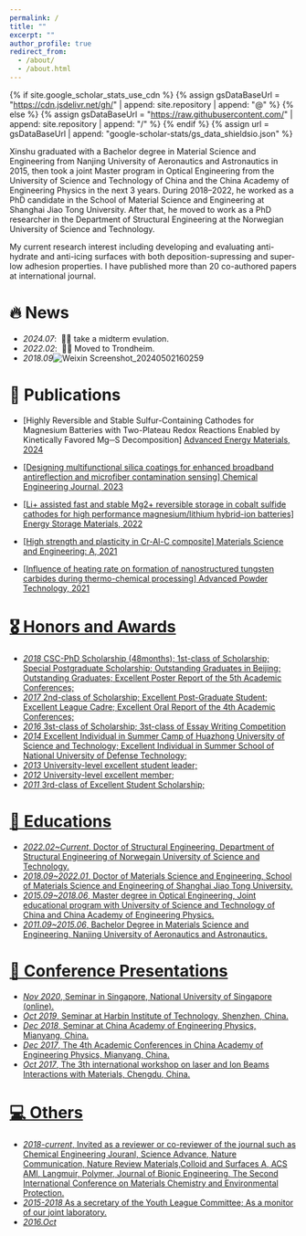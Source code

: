 ```yaml
---
permalink: /
title: ""
excerpt: ""
author_profile: true
redirect_from: 
  - /about/
  - /about.html
---
```


{% if site.google_scholar_stats_use_cdn %}
{% assign gsDataBaseUrl = "https://cdn.jsdelivr.net/gh/" | append: site.repository | append: "@" %}
{% else %}
{% assign gsDataBaseUrl = "https://raw.githubusercontent.com/" | append: site.repository | append: "/" %}
{% endif %}
{% assign url = gsDataBaseUrl | append: "google-scholar-stats/gs_data_shieldsio.json" %}

<span class='anchor' id='about-me'></span>




Xinshu graduated with a Bachelor degree in Material Science and Engineering from Nanjing University of Aeronautics and Astronautics in 2015, then took a joint Master program in Optical Engineering from the University of Science and Technology of China and the China Academy of Engineering Physics in the next 3 years. During 2018–2022, he worked as a PhD candidate in the School of Material Science and Engineering at Shanghai Jiao Tong University. After that, he moved to work as a PhD researcher in the Department of Structural Engineering at the Norwegian University of Science and Technology.

My current research interest including developing and evaluating anti-hydrate and anti-icing surfaces with both deposition-supressing and super-low adhesion properties. I have published more than 20 co-authored papers at international journal.


# 🔥 News
- *2024.07*: &nbsp;🎉🎉 take a midterm evulation.
- *2022.02*: &nbsp;🎉🎉 Moved to Trondheim.
- *2018.09*![Weixin Screenshot_20240502160259](https://github.com/xinshuzou/xinshuzou92.github.io/assets/56545089/9e9227d7-1e82-44a9-93de-aca43bc6087b)


# 📝 Publications 

- [Highly Reversible and Stable Sulfur-Containing Cathodes for Magnesium Batteries with Two-Plateau Redox Reactions Enabled by Kinetically Favored Mg─S Decomposition] <a href='https://onlinelibrary.wiley.com/doi/full/10.1002/aenm.202401154'> Advanced Energy Materials, 2024

- [Designing multifunctional silica coatings for enhanced broadband antireflection and microfiber contamination sensing] <a href='https://www.sciencedirect.com/science/article/pii/S1385894723039657'> Chemical Engineering Journal, 2023 

- [Li+ assisted fast and stable Mg2+ reversible storage in cobalt sulfide cathodes for high performance magnesium/lithium hybrid-ion batteries] <a href='https://www.sciencedirect.com/science/article/pii/S2405829722000472'> Energy Storage Materials, 2022

- [High strength and plasticity in Cr-Al-C composite] <a href='https://www.sciencedirect.com/science/article/pii/S0921509322000922'> Materials Science and Engineering: A, 2021
  
- [Influence of heating rate on formation of nanostructured tungsten carbides during thermo-chemical processing] <a href='https://www.sciencedirect.com/science/article/pii/S0921883120305136'> Advanced Powder Technology, 2021 

# 🎖 Honors and Awards

- *2018* CSC-PhD Scholarship (48months); 1st-class of Scholarship; Special Postgraduate Scholarship; Outstanding Graduates in Beijing; Outstanding Graduates; Excellent Poster Report of the 5th Academic Conferences;
 - *2017* 2nd-class of Scholarship; Excellent Post-Graduate Student; Excellent League Cadre; Excellent Oral Report of the 4th Academic Conferences;
- *2016* 3st-class of Scholarship; 3st-class of Essay Writing Competition
- *2014* Excellent Individual in Summer Camp of Huazhong University of Science and Technology; Excellent Individual in Summer School of National University of Defense Technology; 
- *2013* University-level excellent student leader;
- *2012* University-level excellent member;                                                                        
- *2011* 3rd-class of Excellent Student Scholarship;



# 📖 Educations


- *2022.02~Current*, Doctor of Structural Engineering, Department of Structural Engineering of Norwegain University of Science and Technology. 
- *2018.09~2022.01*, Doctor of Materials Science and Engineering, School of Materials Science and Engineering of Shanghai Jiao Tong University. 
- *2015.09~2018.06*, Master degree in Optical Engineering, Joint educational program with University of Science and Technology of China and China Academy of Engineering Physics.
- *2011.09~2015.06*, Bachelor Degree in Materials Science and Engineering, Nanjing University of Aeronautics and Astronautics.


# 💬 Conference Presentations

- *Nov 2020*, Seminar in Singapore, National University of Singapore (online). 
- *Oct 2019*, Seminar at Harbin Institute of Technology, Shenzhen, China.
- *Dec 2018*, Seminar at China Academy of Engineering Physics, Mianyang, China.
- *Dec 2017*, The 4th Academic Conferences in China Academy of Engineering Physics, Mianyang, China.
- *Oct 2017*, The 3th international workshop on laser and Ion Beams Interactions with Materials, Chengdu, China.

# 💻 Others  

- *2018-current*, Invited as a reviewer or co-reviewer of the journal such as Chemical Engineering Jouranl, Science Advance, Nature Communication, Nature Review Materials,Colloid and 
Surfaces A, ACS AMI, Langmuir, Polymer, Journal of Bionic Engineering, The Second International Conference on Materials Chemistry and Environmental Protection.
- *2015-2018*     As a secretary of the Youth League Committee; As a monitor of our joint laboratory.
- *2016.Oct*


